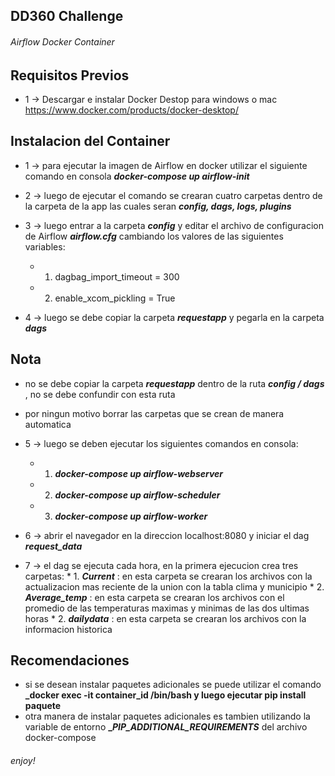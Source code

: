 ## DD360 Challenge

###### Airflow Docker Container

## Requisitos Previos

* 1 -> Descargar e instalar Docker Destop para windows o mac https://www.docker.com/products/docker-desktop/

## Instalacion del Container

* 1 -> para ejecutar la imagen de Airflow en docker utilizar el siguiente comando en consola **_docker-compose up airflow-init_**

* 2 -> luego de ejecutar el comando se crearan cuatro carpetas dentro de la carpeta de la app las cuales seran **_config, dags, logs, plugins_**

* 3 -> luego entrar a la carpeta **_config_** y editar el archivo de configuracion de Airflow **_airflow.cfg_** cambiando los valores de las siguientes variables:

     * 1. dagbag_import_timeout = 300
     * 2. enable_xcom_pickling = True

* 4 -> luego se debe copiar la carpeta **_requestapp_** y pegarla en la carpeta **_dags_** 

## Nota
* no se debe copiar la carpeta **_requestapp_**  dentro de la ruta **_config / dags_** , no se debe confundir con esta ruta
* por ningun motivo borrar las carpetas que se crean de manera automatica

* 5 -> luego se deben ejecutar los siguientes comandos en consola:
     * 1. **_docker-compose up airflow-webserver_**
     * 2. **_docker-compose up airflow-scheduler_** 
     * 3. **_docker-compose up airflow-worker_**

* 6 -> abrir el navegador en la direccion localhost:8080 y iniciar el dag **_request_data_**

* 7 -> el dag se ejecuta cada hora, en la primera ejecucion crea tres carpetas: 
      * 1. **_Current_** : en esta carpeta se crearan los archivos con la actualizacion mas reciente de la union con la tabla clima y municipio
      * 2. **_Average_temp_** : en esta carpeta se crearan los archivos con el promedio de las temperaturas maximas y minimas de las dos ultimas horas
      * 2. **_dailydata_** : en esta carpeta se crearan los archivos con la informacion historica


## Recomendaciones

* si se desean instalar paquetes adicionales se puede utilizar el comando **_docker exec -it container_id /bin/bash y luego ejecutar pip install paquete**
* otra manera de instalar paquetes adicionales es tambien utilizando la variable de entorno **__PIP_ADDITIONAL_REQUIREMENTS_** del archivo docker-compose

###### enjoy!
